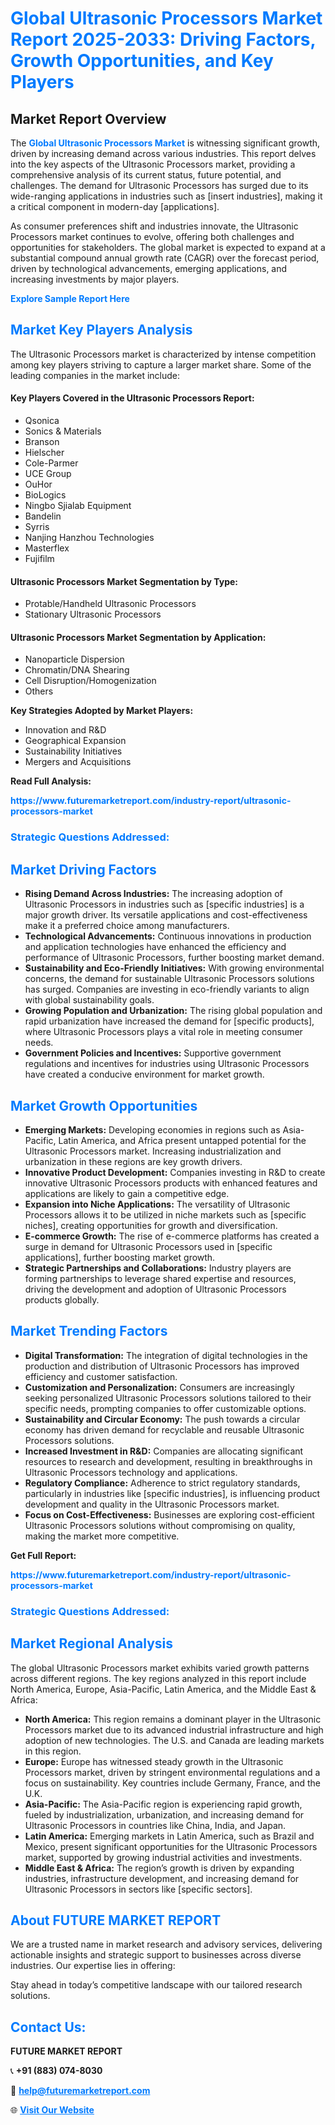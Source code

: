 <h1 style="color: #007BFF;">Global Ultrasonic Processors Market Report 2025-2033: Driving Factors, Growth Opportunities, and Key Players</h1>

<section id="overview">
<h2>Market Report Overview</h2>
<p>The <a href="https://www.futuremarketreport.com/industry-report/ultrasonic-processors-market" style="color: #007BFF; text-decoration: none;"><strong>Global Ultrasonic Processors Market</strong></a> is witnessing significant growth, driven by increasing demand across various industries. This report delves into the key aspects of the Ultrasonic Processors market, providing a comprehensive analysis of its current status, future potential, and challenges. The demand for Ultrasonic Processors has surged due to its wide-ranging applications in industries such as [insert industries], making it a critical component in modern-day [applications].</p>
<p>As consumer preferences shift and industries innovate, the Ultrasonic Processors market continues to evolve, offering both challenges and opportunities for stakeholders. The global market is expected to expand at a substantial compound annual growth rate (CAGR) over the forecast period, driven by technological advancements, emerging applications, and increasing investments by major players.</p>
</section>

<section id="overview">
<p><a href="https://www.futuremarketreport.com/request-sample/reportId=90456" style="color: #007BFF; text-decoration: none;"><strong>Explore Sample Report Here</strong></a></p>
</section>

<section id="key-players">
<h2 style="color: #007BFF;">Market Key Players Analysis</h2>
<p>The Ultrasonic Processors market is characterized by intense competition among key players striving to capture a larger market share. Some of the leading companies in the market include:</p>
<h4>Key Players Covered in the Ultrasonic Processors Report:</h4>
<ul><li>Qsonica</li><li>Sonics &amp; Materials</li><li>Branson</li><li>Hielscher</li><li>Cole-Parmer</li><li>UCE Group</li><li>OuHor</li><li>BioLogics</li><li>Ningbo Sjialab Equipment</li><li>Bandelin</li><li>Syrris</li><li>Nanjing Hanzhou Technologies</li><li>Masterflex</li><li>Fujifilm</li></ul>
<h4>Ultrasonic Processors Market Segmentation by Type:</h4>
<ul><li>Protable/Handheld Ultrasonic Processors</li><li>Stationary Ultrasonic Processors</li></ul>

<h4>Ultrasonic Processors Market Segmentation by Application:</h4>
<ul><li>Nanoparticle Dispersion</li><li>Chromatin/DNA Shearing</li><li>Cell Disruption/Homogenization</li><li>Others</li></ul>
<p><strong>Key Strategies Adopted by Market Players:</strong></p>
<ul>
<li>Innovation and R&D</li>
<li>Geographical Expansion</li>
<li>Sustainability Initiatives</li>
<li>Mergers and Acquisitions</li>
</ul>
</section>

<section>
<p><strong>Read Full Analysis: </strong></p><a href="https://www.futuremarketreport.com/industry-report/ultrasonic-processors-market" style="color: #007BFF; text-decoration: none;"><strong>https://www.futuremarketreport.com/industry-report/ultrasonic-processors-market</strong></a>
<h3 style="color: #007BFF;">Strategic Questions Addressed:</h3>
</section>

<section id="driving-factors">
<h2 style="color: #007BFF;">Market Driving Factors</h2>
<ul>
<li><strong>Rising Demand Across Industries:</strong> The increasing adoption of Ultrasonic Processors in industries such as [specific industries] is a major growth driver. Its versatile applications and cost-effectiveness make it a preferred choice among manufacturers.</li>
<li><strong>Technological Advancements:</strong> Continuous innovations in production and application technologies have enhanced the efficiency and performance of Ultrasonic Processors, further boosting market demand.</li>
<li><strong>Sustainability and Eco-Friendly Initiatives:</strong> With growing environmental concerns, the demand for sustainable Ultrasonic Processors solutions has surged. Companies are investing in eco-friendly variants to align with global sustainability goals.</li>
<li><strong>Growing Population and Urbanization:</strong> The rising global population and rapid urbanization have increased the demand for [specific products], where Ultrasonic Processors plays a vital role in meeting consumer needs.</li>
<li><strong>Government Policies and Incentives:</strong> Supportive government regulations and incentives for industries using Ultrasonic Processors have created a conducive environment for market growth.</li>
</ul>
</section>

<section id="growth-opportunities">
<h2 style="color: #007BFF;">Market Growth Opportunities</h2>
<ul>
<li><strong>Emerging Markets:</strong> Developing economies in regions such as Asia-Pacific, Latin America, and Africa present untapped potential for the Ultrasonic Processors market. Increasing industrialization and urbanization in these regions are key growth drivers.</li>
<li><strong>Innovative Product Development:</strong> Companies investing in R&D to create innovative Ultrasonic Processors products with enhanced features and applications are likely to gain a competitive edge.</li>
<li><strong>Expansion into Niche Applications:</strong> The versatility of Ultrasonic Processors allows it to be utilized in niche markets such as [specific niches], creating opportunities for growth and diversification.</li>
<li><strong>E-commerce Growth:</strong> The rise of e-commerce platforms has created a surge in demand for Ultrasonic Processors used in [specific applications], further boosting market growth.</li>
<li><strong>Strategic Partnerships and Collaborations:</strong> Industry players are forming partnerships to leverage shared expertise and resources, driving the development and adoption of Ultrasonic Processors products globally.</li>
</ul>
</section>

<section id="trending-factors">
<h2 style="color: #007BFF;">Market Trending Factors</h2>
<ul>
<li><strong>Digital Transformation:</strong> The integration of digital technologies in the production and distribution of Ultrasonic Processors has improved efficiency and customer satisfaction.</li>
<li><strong>Customization and Personalization:</strong> Consumers are increasingly seeking personalized Ultrasonic Processors solutions tailored to their specific needs, prompting companies to offer customizable options.</li>
<li><strong>Sustainability and Circular Economy:</strong> The push towards a circular economy has driven demand for recyclable and reusable Ultrasonic Processors solutions.</li>
<li><strong>Increased Investment in R&D:</strong> Companies are allocating significant resources to research and development, resulting in breakthroughs in Ultrasonic Processors technology and applications.</li>
<li><strong>Regulatory Compliance:</strong> Adherence to strict regulatory standards, particularly in industries like [specific industries], is influencing product development and quality in the Ultrasonic Processors market.</li>
<li><strong>Focus on Cost-Effectiveness:</strong> Businesses are exploring cost-efficient Ultrasonic Processors solutions without compromising on quality, making the market more competitive.</li>
</ul>
</section>

<section>
<p><strong>Get Full Report: </strong></p><a href="https://www.futuremarketreport.com/industry-report/ultrasonic-processors-market" style="color: #007BFF; text-decoration: none;"><strong>https://www.futuremarketreport.com/industry-report/ultrasonic-processors-market</strong></a>
<h3 style="color: #007BFF;">Strategic Questions Addressed:</h3>
</section>


<section id="regional-analysis">
<h2 style="color: #007BFF;">Market Regional Analysis</h2>
<p>The global Ultrasonic Processors market exhibits varied growth patterns across different regions. The key regions analyzed in this report include North America, Europe, Asia-Pacific, Latin America, and the Middle East & Africa:</p>
<ul>
<li><strong>North America:</strong> This region remains a dominant player in the Ultrasonic Processors market due to its advanced industrial infrastructure and high adoption of new technologies. The U.S. and Canada are leading markets in this region.</li>
<li><strong>Europe:</strong> Europe has witnessed steady growth in the Ultrasonic Processors market, driven by stringent environmental regulations and a focus on sustainability. Key countries include Germany, France, and the U.K.</li>
<li><strong>Asia-Pacific:</strong> The Asia-Pacific region is experiencing rapid growth, fueled by industrialization, urbanization, and increasing demand for Ultrasonic Processors in countries like China, India, and Japan.</li>
<li><strong>Latin America:</strong> Emerging markets in Latin America, such as Brazil and Mexico, present significant opportunities for the Ultrasonic Processors market, supported by growing industrial activities and investments.</li>
<li><strong>Middle East & Africa:</strong> The region’s growth is driven by expanding industries, infrastructure development, and increasing demand for Ultrasonic Processors in sectors like [specific sectors].</li>
</ul>
</section>

<footer>
<h2 style="color: #007BFF;">About FUTURE MARKET REPORT</h2>
<p>We are a trusted name in market research and advisory services, delivering actionable insights and strategic support to businesses across diverse industries. Our expertise lies in offering:</p>

<p>Stay ahead in today’s competitive landscape with our tailored research solutions.</p>

<h2 style="color: #007BFF;">Contact Us:</h2>
<p><strong>FUTURE MARKET REPORT</strong></p>
<p>📞 <strong>+91 (883) 074-8030</strong></p>
<p>📧 <strong><a href="mailto:help@futuremarketreport.com" style="color: #007BFF;">help@futuremarketreport.com</a></strong></p>
<p>🌐 <strong><a href="https://www.futuremarketreport.com/" style="color: #007BFF;">Visit Our Website</a></strong></p>
</footer>